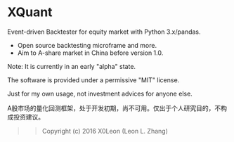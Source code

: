 # XQuant

Event-driven Backtester for equity market with Python 3.x/pandas.

  * Open source backtesting microframe and more.
  * Aim to A-share market in China before version 1.0.

Note: It is currently in an early "alpha" state.

The software is provided under a permissive "MIT" license.

Just for my own usage, not investment advices for anyone else.

A股市场的量化回测框架，处于开发初期，尚不可用。仅出于个人研究目的，不构成投资建议。

>> Copyright (c) 2016 X0Leon (Leon L. Zhang)
